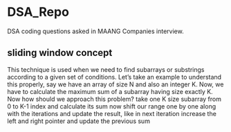 # DSA_Repo
DSA coding questions asked in MAANG Companies interview.

sliding window concept
-----------------------
This technique is used when we need to find subarrays or substrings according to a given set of conditions.
Let’s take an example to understand this properly, say we have an array of size N and also an integer K.
Now, we have to calculate the maximum sum of a subarray having size exactly K. Now how should we approach this problem?
take one K size subarray from 0 to K-1 index and calculate its sum now shift our range one by one along with the iterations and update the result, 
like in next iteration increase the left and right pointer and update the previous sum
